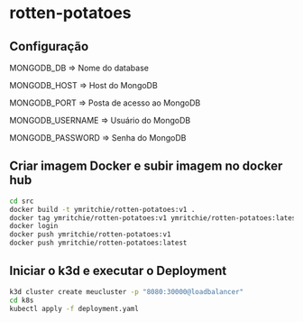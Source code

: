 # rotten-potatoes

## Configuração

MONGODB_DB => Nome do database

MONGODB_HOST => Host do MongoDB

MONGODB_PORT => Posta de acesso ao MongoDB

MONGODB_USERNAME => Usuário do MongoDB

MONGODB_PASSWORD => Senha do MongoDB

## Criar imagem Docker e subir imagem no docker hub
```sh
cd src
docker build -t ymritchie/rotten-potatoes:v1 .
docker tag ymritchie/rotten-potatoes:v1 ymritchie/rotten-potatoes:latest
docker login
docker push ymritchie/rotten-potatoes:v1
docker push ymritchie/rotten-potatoes:latest
```

## Iniciar o k3d e executar o Deployment
```sh
k3d cluster create meucluster -p "8080:30000@loadbalancer"
cd k8s
kubectl apply -f deployment.yaml
```
